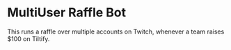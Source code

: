 # MultiUser Raffle Bot

This runs a raffle over multiple accounts on Twitch, whenever a team raises $100 on Tiltify.